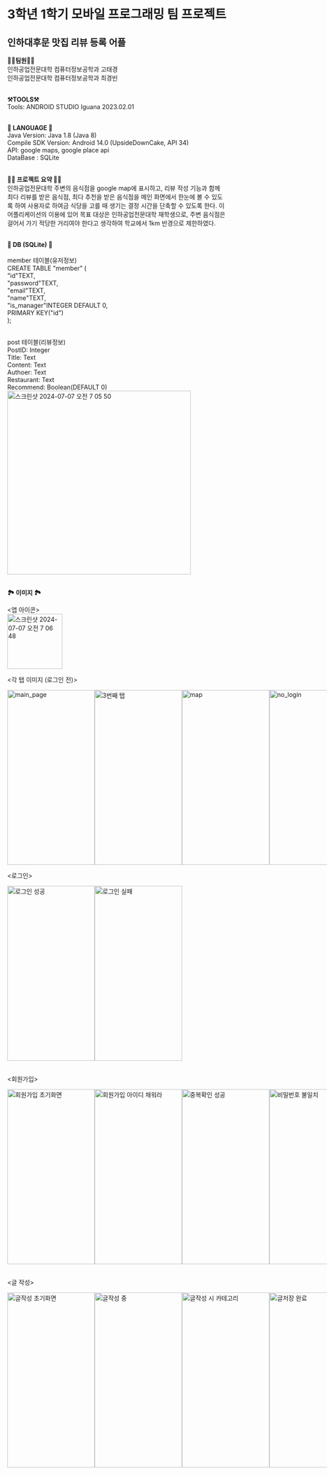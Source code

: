 # 3학년 1학기 모바일 프로그래밍 팀 프로젝트
## 인하대후문 맛집 리뷰 등록 어플

<strong>👏🏻팀원👏🏻</strong><br>
인하공업전문대학 컴퓨터정보공학과 <a href="https://github.com/taegyeong0225">고태경 </a> <br>
인하공업전문대학 컴퓨터정보공학과 <a href="https://github.com/binbin7878">최경빈</a> <br><br>

<strong>⚒️TOOLS⚒️</strong><br>
Tools: ANDROID STUDIO Iguana 2023.02.01<br><br>

<strong>📱 LANGUAGE 📱</strong><br>
Java Version: Java 1.8 (Java 8)<br>
Compile SDK Version: Android 14.0 (UpsideDownCake, API 34)<br>
API: google maps, google place api<br>
DataBase : SQLite <br><br>

<strong>👏🏻 프로젝트 요약 👏🏻</strong><br>
인하공업전문대학 주변의 음식점을 google map에 표시하고, 리뷰 작성 기능과 함께 최다 리뷰를 받은 음식점, 최다 추천을 받은 음식점을 메인 화면에서 한눈에 볼 수 있도록 하여 사용자로 하여금 식당을 고를 때 생기는 결정 시간을 단축할 수 있도록 한다. 이 어플리케이션의 이용에 있어 목표 대상은 인하공업전문대학 재학생으로,
주변 음식점은 걸어서 가기 적당한 거리여야 한다고 생각하여 학교에서 1km 반경으로 제한하였다.<br><br>

<strong>💾 DB (SQLite) 💾</strong><br><br>
member 테이블(유저정보) <br>
CREATE TABLE "member" ( <br>
"id"TEXT, <br>
"password"TEXT, <br>
"email"TEXT, <br>
"name"TEXT, <br>
"is_manager"INTEGER DEFAULT 0, <br>
PRIMARY KEY("id") <br>
); <br> <br>

post 테이블(리뷰정보) <br>
PostID: Integer<br>
Title: Text<br>
Content: Text<br>
Authoer: Text<br>
Restaurant: Text<br>
Recommend: Boolean(DEFAULT 0) <br>
<img width="420" alt="스크린샷 2024-07-07 오전 7 05 50" src="https://github.com/taegyeong0225/mobile_app/assets/108190809/7ab4c8a8-3005-41b9-aa8f-a14ca97b7075"> <br> <br>

<strong>🏞️ 이미지 🏞️</strong><br>

<앱 아이콘><br>
<img width="126" alt="스크린샷 2024-07-07 오전 7 06 48" src="https://github.com/taegyeong0225/mobile_app/assets/108190809/1e4381a5-d440-401b-81bc-256d7381ef6a"> <br>

<각 탭 이미지 (로그인 전)>
<div style="display: flex;">
    <img src="https://github.com/taegyeong0225/mobile_app/assets/108190809/2bf817d6-d983-40e4-afe6-9959837a772b" alt="main_page" width="200" height="400">
    <img src="https://github.com/taegyeong0225/mobile_app/assets/108190809/74e03045-38e5-43cd-8032-2b60536458d8" alt="3번째 탭" width="200" height="400">  
    <img src="https://github.com/taegyeong0225/mobile_app/assets/108190809/dc422743-d28c-4c1d-9efa-22696b6be77d" alt="map" width="200" height="400">
    <img src="https://github.com/taegyeong0225/mobile_app/assets/108190809/9d86e75c-a663-422f-8df5-379a81902273" alt="no_login" width="200" height="400">
</div> 

<로그인>

<div style="display: flex;">
    <img src="https://github.com/taegyeong0225/mobile_app/assets/108190809/d2470c12-151d-444b-b95a-6451820a4566" alt="로그인 성공" width="200" height="400">
    <img src="https://github.com/taegyeong0225/mobile_app/assets/108190809/e9df401c-d838-43e0-a05d-2c59bd85ddcd" alt="로그인 실패" width="200" height="400">
</div> <br>

<회원가입>

<div style="display: flex;">
    <img src="https://github.com/taegyeong0225/mobile_app/assets/108190809/8b45e54e-93c5-4a11-96bd-248c4b242ab9" alt="회원가입 초기화면" width="200" height="400">
    <img src="https://github.com/taegyeong0225/mobile_app/assets/108190809/bc8e5d53-e19d-4b0a-8b1d-ce08998b5bd3" alt="회원가입 아이디 채워라" width="200" height="400">
    <img src="https://github.com/taegyeong0225/mobile_app/assets/108190809/8cc3c25f-97c7-4394-9141-704559a18d25" alt="중복확인 성공" width="200" height="400">
    <img src="https://github.com/taegyeong0225/mobile_app/assets/108190809/cc6d2a5b-cb8f-4e64-b494-c39fe52c0370" alt="비밀번호 불일치" width="200" height="400">
    <img src="https://github.com/taegyeong0225/mobile_app/assets/108190809/318be11e-e8e1-4676-98a8-69a0576cf1ac" alt="이미 존재하는 아이디" width="200" height="400">
    <img src="https://github.com/taegyeong0225/mobile_app/assets/108190809/11535fba-e687-4bb9-b432-c91c09abfe8d" alt="회원가입 성공" width="200" height="400">
</div> <br>

<글 작성>
<div style="display: flex;">
    <img src="https://github.com/taegyeong0225/mobile_app/assets/108190809/bf620236-f64d-4e03-bb4b-9e6fd5374d0e" alt="글작성 초기화면" width="200" height="400">
    <img src="https://github.com/taegyeong0225/mobile_app/assets/108190809/0e89df65-2901-45b2-968a-0658847b6338" alt="글작성 중" width="200" height="400">
    <img src="https://github.com/taegyeong0225/mobile_app/assets/108190809/9afc9d6e-fc1a-4185-8a7a-0cb75e699494" alt="글작성 시 카테고리" width="200" height="400">
    <img src="https://github.com/taegyeong0225/mobile_app/assets/108190809/18df990e-d5d8-47f3-8233-f802856f9d9b" alt="글저장 완료" width="200" height="400">
    <img src="https://github.com/taegyeong0225/mobile_app/assets/108190809/3a433629-58ce-40d2-af9f-d94c56282f44" alt="리스트 카테고리" width="200" height="400">
    <img src="https://github.com/taegyeong0225/mobile_app/assets/108190809/13c4bfa6-e3b8-44ed-9f1f-7f1e087352f3" alt="금산양꼬치" width="200" height="400">
    <img src="https://github.com/taegyeong0225/mobile_app/assets/108190809/2adf7b30-7cb1-47bf-b608-21493b572cf4" alt="존재않함" width="200" height="400">
</div>

<style>
a {
    text-decoration: none;
}
</style>
